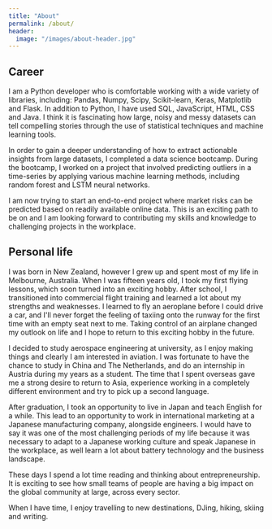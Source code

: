```yaml
---
title: "About"
permalink: /about/
header:
  image: "/images/about-header.jpg"
---
```

## Career
I am a Python developer who is comfortable working with a wide variety of libraries, including: Pandas, Numpy, Scipy, Scikit-learn, Keras, Matplotlib and Flask. In addition to Python, I have used SQL, JavaScript, HTML, CSS and Java. I think it is fascinating how large, noisy and messy datasets can tell compelling stories through the use of statistical techniques and machine learning tools.

In order to gain a deeper understanding of how to extract actionable insights from large datasets, I completed a data science bootcamp. During the bootcamp, I worked on a project that involved predicting outliers in a time-series by applying various machine learning methods, including random forest and LSTM neural networks.

I am now trying to start an end-to-end project where market risks can be predicted based on readily available online data. This is an exciting path to be on and I am looking forward to contributing my skills and knowledge to challenging projects in the workplace.

## Personal life
I was born in New Zealand, however I grew up and spent most of my life in Melbourne, Australia. When I was fifteen years old, I took my first flying lessons, which soon turned into an exciting hobby. After school, I transitioned into commercial flight training and learned a lot about my strengths and weaknesses. I learned to fly an aeroplane before I could drive a car, and I'll never forget the feeling of taxiing onto the runway for the first time with an empty seat next to me. Taking control of an airplane changed my outlook on life and I hope to return to this exciting hobby in the future.

I decided to study aerospace engineering at university, as I enjoy making things and clearly I am interested in aviation. I was fortunate to have the chance to study in China and The Netherlands, and do an internship in Austria during my years as a student. The time that I spent overseas gave me a strong desire to return to Asia, experience working in a completely different environment and try to pick up a second language.

After graduation, I took an opportunity to live in Japan and teach English for a while. This lead to an opportunity to work in international marketing at a Japanese manufacturing company, alongside engineers. I would have to say it was one of the most challenging periods of my life because it was necessary to adapt to a Japanese working culture and speak Japanese in the workplace, as well learn a lot about battery technology and the business landscape.

These days I spend a lot time reading and thinking about entrepreneurship. It is exciting to see how small teams of people are having a big impact on the global community at large, across every sector.

When I have time, I enjoy travelling to new destinations, DJing, hiking, skiing and writing.
